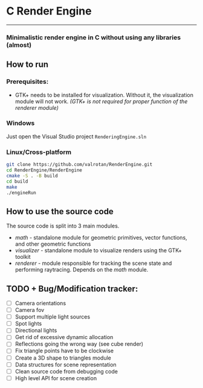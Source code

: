 # C Render Engine
---

### Minimalistic render engine in C without using any libraries (almost)

## How to run
### Prerequisites:
- GTK+ needs to be installed for visualization. Without it, the visualization module will not work.
*(GTK+ is not required for proper function of the renderer module)*
### Windows
Just open the Visual Studio project `RenderingEngine.sln`

### Linux/Cross-platform
```bash
git clone https://github.com/valrotan/RenderEngine.git
cd RenderEngine/RenderEngine
cmake -S . -B build
cd build
make
./engineRun
```

## How to use the source code
The source code is split into 3 main modules.
- *math* - standalone module for geometric primitives, vector functions, and other geometric functions
- *visualizer* - standalone module to visualize renders using the GTK+ toolkit
- *renderer* - module responsible for tracking the scene state and performing raytracing. Depends on the *math* module.


## TODO + Bug/Modification tracker:
- [ ] Camera orientations
- [ ] Camera fov
- [ ] Support multiple light sources
- [ ] Spot lights
- [ ] Directional lights
- [ ] Get rid of excessive dynamic allocation
- [ ] Reflections going the wrong way (see cube render)
- [ ] Fix triangle points have to be clockwise
- [ ] Create a 3D shape to triangles module
- [ ] Data structures for scene representation
- [ ] Clean source code from debugging code
- [ ] High level API for scene creation
